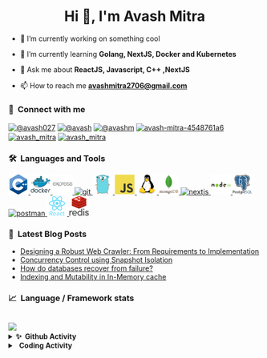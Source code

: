 <h1 align="center">Hi 👋, I'm Avash Mitra</h1>

- 🔭 I’m currently working on something cool

- 🌱 I’m currently learning **Golang, NextJS, Docker and Kubernetes**

- 💬 Ask me about **ReactJS, Javascript, C++ ,NextJS**

- 📫 How to reach me **avashmitra2706@gmail.com**

### 🔗 &nbsp;**Connect with me**
<p align="left">
<a href="https://dev.to/@avash027" target="blank"><img align="center" src="https://raw.githubusercontent.com/rahuldkjain/github-profile-readme-generator/master/src/images/icons/Social/devto.svg" alt="@avash027" height="30" width="40" /></a>
<a href="https://hashnode.com/@avash" target="blank"><img align="center" src="https://raw.githubusercontent.com/rahuldkjain/github-profile-readme-generator/master/src/images/icons/Social/hashnode.svg" alt="@avash" height="30" width="40" /></a>
<a href="https://medium.com/@avashm" target="blank"><img align="center" src="https://raw.githubusercontent.com/rahuldkjain/github-profile-readme-generator/master/src/images/icons/Social/medium.svg" alt="@avashm" height="30" width="40" /></a>
<a href="https://linkedin.com/in/avash-mitra-4548761a6" target="blank"><img align="center" src="https://raw.githubusercontent.com/rahuldkjain/github-profile-readme-generator/master/src/images/icons/Social/linked-in-alt.svg" alt="avash-mitra-4548761a6" height="30" width="40" /></a>
<a href="https://codeforces.com/profile/avash_mitra" target="blank"><img align="center" src="https://raw.githubusercontent.com/rahuldkjain/github-profile-readme-generator/master/src/images/icons/Social/codeforces.svg" alt="avash_mitra" height="30" width="40" /></a>
<a href="https://www.leetcode.com/avash_mitra" target="blank"><img align="center" src="https://raw.githubusercontent.com/rahuldkjain/github-profile-readme-generator/master/src/images/icons/Social/leet-code.svg" alt="avash_mitra" height="30" width="40" /></a>
</p>

### 🛠️&nbsp;&nbsp;Languages&nbsp;and&nbsp;Tools
<p align="left"> <a href="https://www.w3schools.com/cpp/" target="_blank" rel="noreferrer"> <img src="https://raw.githubusercontent.com/devicons/devicon/master/icons/cplusplus/cplusplus-original.svg" alt="cplusplus" width="40" height="40"/> </a> <a href="https://www.docker.com/" target="_blank" rel="noreferrer"> <img src="https://raw.githubusercontent.com/devicons/devicon/master/icons/docker/docker-original-wordmark.svg" alt="docker" width="40" height="40"/> </a> <a href="https://expressjs.com" target="_blank" rel="noreferrer"> <img src="https://raw.githubusercontent.com/devicons/devicon/master/icons/express/express-original-wordmark.svg" alt="express" width="40" height="40"/> </a> <a href="https://git-scm.com/" target="_blank" rel="noreferrer"> <img src="https://www.vectorlogo.zone/logos/git-scm/git-scm-icon.svg" alt="git" width="40" height="40"/> </a> <a href="https://golang.org" target="_blank" rel="noreferrer"> <img src="https://raw.githubusercontent.com/devicons/devicon/master/icons/go/go-original.svg" alt="go" width="40" height="40"/> </a> <a href="https://developer.mozilla.org/en-US/docs/Web/JavaScript" target="_blank" rel="noreferrer"> <img src="https://raw.githubusercontent.com/devicons/devicon/master/icons/javascript/javascript-original.svg" alt="javascript" width="40" height="40"/> </a> <a href="https://www.linux.org/" target="_blank" rel="noreferrer"> <img src="https://raw.githubusercontent.com/devicons/devicon/master/icons/linux/linux-original.svg" alt="linux" width="40" height="40"/> </a> <a href="https://www.mongodb.com/" target="_blank" rel="noreferrer"> <img src="https://raw.githubusercontent.com/devicons/devicon/master/icons/mongodb/mongodb-original-wordmark.svg" alt="mongodb" width="40" height="40"/> </a> <a href="https://nextjs.org/" target="_blank" rel="noreferrer"> <img src="https://cdn.worldvectorlogo.com/logos/nextjs-2.svg" alt="nextjs" width="40" height="40"/> </a> <a href="https://nodejs.org" target="_blank" rel="noreferrer"> <img src="https://raw.githubusercontent.com/devicons/devicon/master/icons/nodejs/nodejs-original-wordmark.svg" alt="nodejs" width="40" height="40"/> </a> <a href="https://www.postgresql.org" target="_blank" rel="noreferrer"> <img src="https://raw.githubusercontent.com/devicons/devicon/master/icons/postgresql/postgresql-original-wordmark.svg" alt="postgresql" width="40" height="40"/> </a> <a href="https://postman.com" target="_blank" rel="noreferrer"> <img src="https://www.vectorlogo.zone/logos/getpostman/getpostman-icon.svg" alt="postman" width="40" height="40"/> </a> <a href="https://reactjs.org/" target="_blank" rel="noreferrer"> <img src="https://raw.githubusercontent.com/devicons/devicon/master/icons/react/react-original-wordmark.svg" alt="react" width="40" height="40"/> </a> <a href="https://redis.io" target="_blank" rel="noreferrer"> <img src="https://raw.githubusercontent.com/devicons/devicon/master/icons/redis/redis-original-wordmark.svg" alt="redis" width="40" height="40"/> </a> </p>


### 📕 &nbsp;**Latest Blog Posts**
<!-- BLOG-POST-LIST:START -->
- [Designing a Robust Web Crawler: From Requirements to Implementation](https://medium.com/@avashm/designing-a-robust-web-crawler-from-requirements-to-implementation-8a2fee5145f8?source=rss-f2a29e728ecd------2)
- [Concurrency Control using Snapshot Isolation](https://medium.com/@avashm/snapshot-isolation-a-guide-to-managing-concurrent-transaction-e0a450518a75?source=rss-f2a29e728ecd------2)
- [How do databases recover from failure?](https://medium.com/@avashm/how-do-databases-recover-from-failure-537218289277?source=rss-f2a29e728ecd------2)
- [Indexing and Mutability in In-Memory cache](https://medium.com/@avashm/indexing-and-mutability-in-in-memory-cache-4eab76a38a1b?source=rss-f2a29e728ecd------2)
<!-- BLOG-POST-LIST:END -->



### 📈&nbsp;&nbsp;Language&nbsp;/&nbsp;Framework stats
  <br/>
  <a href='https://profile.codersrank.io/user/avash027/'>
  <img src='http://cr-skills-chart-widget.azurewebsites.net/api/api?username=avash027&padding=30'>
  </a>


<details>
  <summary><b>✨&nbsp;&nbsp;Github&nbsp;Activity</b></summary>
    <center>
      <p><img align="center" src="https://github-readme-stats.vercel.app/api/top-langs?username=avash027&show_icons=true&locale=en&layout=compact" alt="avash027" /></p>
      <p>&nbsp;<img align="center" src="https://github-readme-stats.vercel.app/api?username=avash027&show_icons=true&locale=en" alt="avash027" /></p>
      <p><img align="center" src="https://github-readme-streak-stats.herokuapp.com/?user=avash027&" alt="avash027" /></p>
     </center>
  </details>
  
<details>
  <summary><b>&nbsp;&nbsp;Coding&nbsp;Activity</b></summary>
    <img src="https://wakatime.com/share/@avash/fc7f976b-cf4d-443f-b422-f4afecc34653.svg" />
  </details>
 




